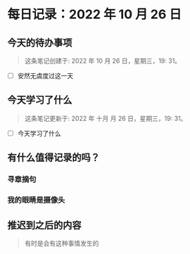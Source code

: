# 每日记录：2022 年 10 月 26 日

## 今天的待办事项

> 这条笔记创建于: 2022 年 10 月 26 日，星期三，19: 31。

- [ ] 安然无虞度过这一天

## 今天学习了什么

> 这条笔记更新于: 2022 年 十月 月 26 日，星期三，19: 31。

- [ ] 今天学习了什么

## 有什么值得记录的吗？

### 寻章摘句

### 我的眼睛是摄像头

## 推迟到之后的内容

> 有时是会有这种事情发生的
